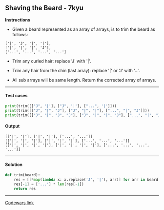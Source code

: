 ## Shaving the Beard - 7kyu

**Instructions**

- Given a beard represented as an array of arrays, is to trim the beard as follows:

```
['|', 'J', '|', '|'],
['|', '|', '|', 'J'],
['...', '...', '...', '...']
```

- Trim any curled hair: replace 'J' with '|'.

- Trim any hair from the chin (last array): replace '|' or 'J' with '...'.

- All sub arrays will be same length. Return the corrected array of arrays.

---

#### Test cases

```python
print(trim([["J", '|'], ["J", '|'], ["...", '|']]))
print(trim([["J", "|", "J"], ["J", "|", "|"], ["...", "|", "J"]]))
print(trim([["J", "|", "J", "J"], ["J", "|", "|", "J"], ["...", "|", "J", "|"]]))
```

#### Output

```
[['|', '|'], ['|', '|'], ['...', '...']]
[['|', '|', '|'], ['|', '|', '|'], ['...', '...', '...']]
[['|', '|', '|', '|'], ['|', '|', '|', '|'], ['...', '...', '...', '...']]
```

---

#### Solution

```python
def trim(beard):
    res = [[*map(lambda x: x.replace('J', '|'), arr)] for arr in beard]
    res[-1] = ['...'] * len(res[-1])
    return res
```

---

[Codewars link](https://www.codewars.com/kata/57efa1a2108d3f73f60000e9)
